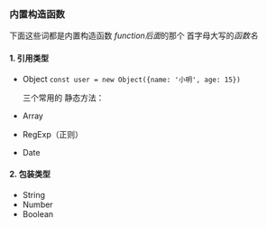### 内置构造函数
  下面这些词都是内置构造函数 *function后面*的那个 首字母大写的*函数名*
#### 1. 引用类型
- Object
  `const user = new Object({name: '小明', age: 15})`
  
  三个常用的 静态方法：
  

- Array
- RegExp（正则）
- Date

#### 2. 包装类型
- String
- Number
- Boolean